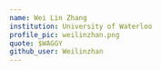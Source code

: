 ```yaml
---
name: Wei Lin Zhang
institution: University of Waterloo
profile_pic: weilinzhan.png
quote: $WAGGY
github_user: Weilinzhan
---
```

